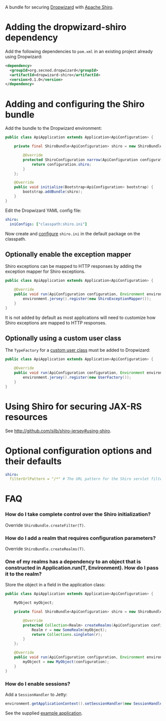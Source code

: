 A bundle for securing [Dropwizard](http://dropwizard.codahale.com) with [Apache Shiro](http://shiro.apache.org).

# Adding the dropwizard-shiro dependency

Add the following dependencies to `pom.xml` in an existing project already using Dropwizard:

```xml
<dependency>
  <groupId>org.secnod.dropwizard</groupId>
  <artifactId>dropwizard-shiro</artifactId>
  <version>0.1.0</version>
</dependency>
```

# Adding and configuring the Shiro bundle

Add the bundle to the Dropwizard environment:

```java
public class ApiApplication extends Application<ApiConfiguration> {

    private final ShiroBundle<ApiConfiguration> shiro = new ShiroBundle<ApiConfiguration>() {

        @Override
        protected ShiroConfiguration narrow(ApiConfiguration configuration) {
            return configuration.shiro;
        }
    };

    @Override
    public void initialize(Bootstrap<ApiConfiguration> bootstrap) {
        bootstrap.addBundle(shiro);
    }
}
```

Edit the Dropwizard YAML config file:

```yaml
shiro:
  iniConfigs: ["classpath:shiro.ini"]
```

Now create and [configure](http://github.com/silb/shiro-jersey#configure-shiro) `shiro.ini` in the default package
on the classpath.

## Optionally enable the exception mapper

Shiro exceptions can be mapped to HTTP responses by adding the exception mapper for Shiro exceptions.

```java
public class ApiApplication extends Application<ApiConfiguration> {

    @Override
    public void run(ApiConfiguration configuration, Environment environment) throws Exception {
        environment.jersey().register(new ShiroExceptionMapper());
    }
}
```

It is not added by default as most applications will need to customize how Shiro exceptions are mapped to HTTP responses.

## Optionally using a custom user class

The `TypeFactory` for a [custom user class](http://github.com/silb/shiro-jersey#custom-user) must be added to Dropwizard:

```java
public class ApiApplication extends Application<ApiConfiguration> {

    @Override
    public void run(ApiConfiguration configuration, Environment environment) throws Exception {
        environment.jersey().register(new UserFactory());
    }
}
```

# Using Shiro for securing JAX-RS resources

See <http://github.com/silb/shiro-jersey#using-shiro>.

# Optional configuration options and their defaults

```yaml
shiro:
  filterUrlPattern = "/*" # The URL pattern for the Shiro servlet filter
```

# FAQ

### How do I take complete control over the Shiro initialization?

Override `ShiroBundle.createFilter(T)`.

### How do I add a realm that requires configuration parameters?

Override `ShiroBundle.createRealms(T)`.

### One of my realms has a dependency to an object that is constructed in Application.run(T, Environment). How do I pass it to the realm?

Store the object in a field in the application class:

```java
public class ApiApplication extends Application<ApiConfiguration> {

    MyObject myObject;

    private final ShiroBundle<ApiConfiguration> shiro = new ShiroBundle<ApiConfiguration>() {

        @Override
        protected Collection<Realm> createRealms(ApiConfiguration configuration) {
            Realm r = new SomeRealm(myObject);
            return Collections.singleton(r);
        }
    };

    @Override
    public void run(ApiConfiguration configuration, Environment environment) throws Exception {
        myObject = new MyObject(configuration);
    }
}
```

### How do I enable sessions?

Add a `SessionHandler` to Jetty:

```java
environment.getApplicationContext().setSessionHandler(new SessionHandler());
```

See the supplied [example application](src/test/java/org/secnod/dropwizard/shiro/test/integration/ApiApplication.java).
